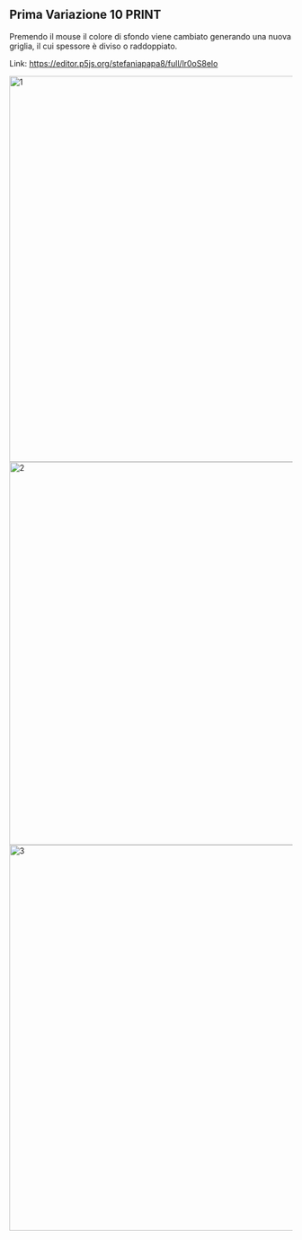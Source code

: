 ## Prima Variazione 10 PRINT

Premendo il mouse il colore di sfondo viene cambiato generando una nuova griglia, il cui spessore è diviso o raddoppiato.

Link: https://editor.p5js.org/stefaniapapa8/full/lr0oS8elo


<img width="687" alt="1" src="https://user-images.githubusercontent.com/101519964/176180715-e29635e8-9017-4dd0-800c-218ef7968614.png">
<img width="682" alt="2" src="https://user-images.githubusercontent.com/101519964/176180727-f7781cc6-aed3-458c-9b44-73f8aef1116b.png">
<img width="687" alt="3" src="https://user-images.githubusercontent.com/101519964/176180733-ee5eaa9e-4566-4c52-a91a-6372168f6007.png">
